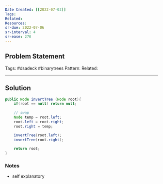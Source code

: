 ```yaml
---
Date Created: [[2022-07-02]]
Tags: 
Related: 
Resources: 
sr-due: 2022-07-06
sr-interval: 4
sr-ease: 270
---
```


## Problem Statement


Tags:  #dsadeck  #binarytrees 
Pattern: 
Related: 

---

## Solution
``` java
public Node invertTree (Node root){
	if(root == null) return null;
	
	// swap
	Node temp = root.left;
	root.left = root.right;
	root.right = temp;

	invertTree(root.left);
	invertTree(root.right);
	
	return root;
}
```

### Notes
- self explanatory


